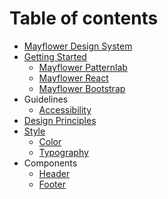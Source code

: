 # Table of contents

* [Mayflower Design System](README.md)
* [Getting Started](getting-started/README.md)
  * [Mayflower Patternlab](getting-started/mayflower-patternlab.md)
  * [Mayflower React](getting-started/mayflower-react.md)
  * [Mayflower Bootstrap](getting-started/mayflower-bootstrap.md)
* Guidelines
  * [Accessibility](guidelines/accessibility.md)
* [Design Principles](design-principles.md)
* [Style](style/README.md)
  * [Color](style/color.md)
  * [Typography](style/typography.md)
* Components
  * [Header](components/header.md)
  * [Footer](components/footer.md)

